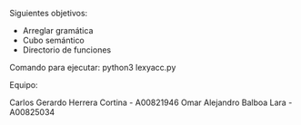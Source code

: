 Siguientes objetivos:

* Arreglar gramática
* Cubo semántico
* Directorio de funciones

Comando para ejecutar: python3 lexyacc.py

Equipo:

Carlos Gerardo Herrera Cortina - A00821946
Omar Alejandro Balboa Lara - A00825034